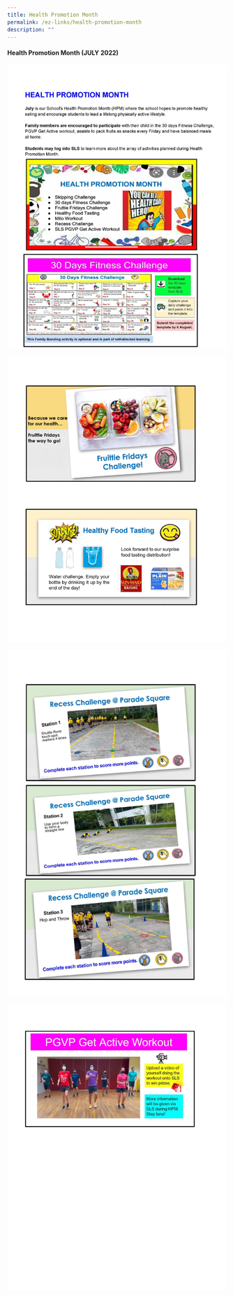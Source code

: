```yaml
---
title: Health Promotion Month
permalink: /ez-links/health-promotion-month
description: ""
---
```

#### Health Promotion Month (JULY 2022)

![Health Promotion Month (JULY 2022)](/images/HEALTH%20PROMOTION%20MONTH%20-%20JULY_Page_1.jpg)

![Health Promotion Month (JULY 2022)](/images/HEALTH%20PROMOTION%20MONTH%20-%20JULY_Page_2.jpg)

![Health Promotion Month (JULY 2022)](/images/HEALTH%20PROMOTION%20MONTH%20-%20JULY_Page_3.jpg)

![Health Promotion Month (JULY 2022)](/images/HEALTH%20PROMOTION%20MONTH%20-%20JULY_Page_4.jpg)